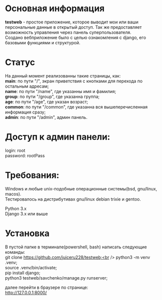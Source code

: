 # Основная информация
**testweb** - простое приложение, которое выводит мои или ваши персональные данные в открытый доступ. Так же предоставляет возможность управления через панель суперпользователя.<br />
Создано вебприложение было с целью ознакомления с django, его базовыми функциями и структурой.<br />

 # Статус
 На данный момент реализованны такие страницы, как:<br />
**main**: по пути "/", экран приветствия с кнопками для перехода по остальным адресам;<br />
**name**: по пути "/name", где указанны имя и фамилия; <br />
**group**: по пути "/group", где указанна группа; <br />
**age**: по пути "/age", где указан возраст; <br />
**common**: по пути "/common", где указанна вся вышеперечисленная информация сразу; <br />
**admin**: по пути "/admin", админ панель.<br />

 # Доступ к админ панели:
login: root<br />
password: rootPass<br />

# Требования:
Windows и любые unix-подобные операционные системы(bsd, gnu/linux, macos).<br />
Тестировалось на дистрибутивах gnu/linux debian trixie и gentoo.

Python 3.x<br />
Django 3.x или выше<br />

# Установка
В пустой папке в терминале(powershell, bash) написать следующие команды:<br />
git clone https://github.com/juiceru228/testweb;<br />
python3 -m venv .venv;<br />
source .venv/bin/activate;<br />
pip install django;<br />
python3 testweb/savchenko/manage.py runserver;<br />

далее перейти в браузере по странице:<br />
http://127.0.0.1:8000/
